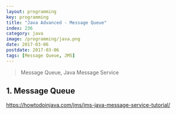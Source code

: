 ```yaml
---
layout: programming
key: programming
title: "Java Advanced - Message Queue"
index: 236
category: java
image: /programming/java.png
date: 2017-03-06
postdate: 2017-03-06
tags: [Message Queue, JMS]
---
```


> Message Queue, Java Message Service

## 1. Message Queue
https://howtodoinjava.com/jms/jms-java-message-service-tutorial/
